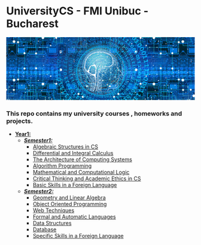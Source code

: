 # UniversityCS - FMI Unibuc - Bucharest

![](Resources/ReadmeResources/banner.jpg)

### This repo contains my university courses , homeworks and projects.

- **[Year1:](Year1)**
    * ***[Semester1:](Year1/Semester1)***
        + [Algebraic Structures in CS](Year1/Semester1/Algebraic%20structures%20in%20CS/)
        + [Differential and Integral Calculus](Year1/Semester1/Differential%20and%20integral%20calculus/)
        + [The Architecture of Computing Systems](Year1/Semester1/The%20architecture%20of%20computing%20systems/)
        + [Algorithm Programming](Year1/Semester1/Algorithm%20programming/)
        + [Mathematical and Computational Logic](Year1/Semester1/Mathematical%20and%20computational%20logic/)
        + [Critical Thinking and Academic Ethics in CS](Year1/Semester1/Critical%20thinking%20and%20academic%20ethics%20in%20CS/)
        + [Basic Skills in a Foreign Language](Year1/Semester1/Basic%20skills%20in%20a%20foreign%20language/)
    * ***[Semester2:](Year1/Semester2)***
        + [Geometry and Linear Algebra](Year1/Semester2/Geometry%20and%20linear%20algebra/)
        + [Object Oriented Programming](Year1/Semester2/Object%20Oriented%20Programming/)
        + [Web Techniques](Year1/Semester2/Web%20techniques/)
        + [Formal and Automatic Languages](Year1/Semester2/Formal%20and%20automatic%20languages/)
        + [Data Structures](Year1/Semester2/Data%20structures/)
        + [Database](Year1/Semester2/Database/)
        + [Specific Skills in a Foreign Language](Year1/Semester2/Specific%20skills%20in%20a%20foreign%20language/)

